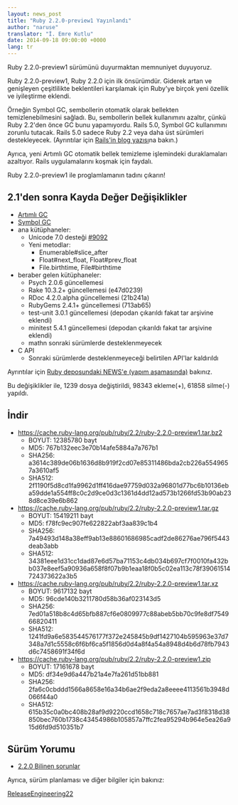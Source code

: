 ```yaml
---
layout: news_post
title: "Ruby 2.2.0-preview1 Yayınlandı"
author: "naruse"
translator: "İ. Emre Kutlu"
date: 2014-09-18 09:00:00 +0000
lang: tr
---
```


Ruby 2.2.0-preview1 sürümünü duyurmaktan memnuniyet duyuyoruz.

Ruby 2.2.0-preview1, Ruby 2.2.0 için ilk önsürümdür.
Giderek artan ve genişleyen çeşitlilikte beklentileri karşılamak için
Ruby'ye birçok yeni özellik ve iyileştirme eklendi.

Örneğin Symbol GC, sembollerin otomatik olarak bellekten temizlenebilmesini
sağladı. Bu, sembollerin bellek kullanımını azaltır, çünkü Ruby 2.2'den önce
GC bunu yapamıyordu. Rails 5.0, Symbol GC kullanımını zorunlu tutacak.
Rails 5.0 sadece Ruby 2.2 veya daha üst sürümleri destekleyecek.
(Ayrıntılar için [Rails'in blog yazısı](http://weblog.rubyonrails.org/2014/8/20/Rails-4-2-beta1/)na bakın.)

Ayrıca, yeni Artımlı GC otomatik bellek temizleme işlemindeki duraklamaları
azaltıyor. Rails uygulamalarını koşmak için faydalı.

Ruby 2.2.0-preview1 ile proglamlamanın tadını çıkarın!

## 2.1'den sonra Kayda Değer Değişiklikler

* [Artımlı GC](https://bugs.ruby-lang.org/issues/10137)
* [Symbol GC](https://bugs.ruby-lang.org/issues/9634)
* ana kütüphaneler:
  * Unicode 7.0 desteği [#9092](https://bugs.ruby-lang.org/issues/9092)
  * Yeni metodlar:
    * Enumerable#slice_after
    * Float#next_float, Float#prev_float
    * File.birthtime, File#birthtime
* beraber gelen kütüphaneler:
  * Psych 2.0.6 güncellemesi
  * Rake 10.3.2+ güncellemesi (e47d0239)
  * RDoc 4.2.0.alpha güncellemesi (21b241a)
  * RubyGems 2.4.1+ güncellemesi (713ab65)
  * test-unit 3.0.1 güncellemesi (depodan çıkarıldı fakat tar arşivine eklendi)
  * minitest 5.4.1 güncellemesi (depodan çıkarıldı fakat tar arşivine eklendi)
  * mathn sonraki sürümlerde desteklenmeyecek
* C API
  * Sonraki sürümlerde desteklenmeyeceği belirtilen API'lar kaldırıldı

Ayrıntılar için [Ruby deposundaki NEWS'e (yapım aşamasında)](https://github.com/ruby/ruby/blob/v2_2_0_preview1/NEWS) bakınız.

Bu değişiklikler ile, 1239 dosya değiştirildi, 98343 ekleme(+), 61858 silme(-)
yapıldı.

## İndir

* <https://cache.ruby-lang.org/pub/ruby/2.2/ruby-2.2.0-preview1.tar.bz2>
  * BOYUT:  12385780 bayt
  * MD5:    767b132eec3e70b14afe5884a7a767b1
  * SHA256: a3614c389de06b1636d8b919f2cd07e85311486bda2cb226a5549657a3610af5
  * SHA512: 2f1190f5d8cd1fa9962d1ff416dae97759d032a96801d77bc6b10136eba59dde1a554ff8c0c2d9ce0d3c1361d4dd12ad573b1266fd53b90ab238d8ce39e6b862
* <https://cache.ruby-lang.org/pub/ruby/2.2/ruby-2.2.0-preview1.tar.gz>
  * BOYUT:  15419211 bayt
  * MD5:    f78fc9ec907fe622822abf3aa839c1b4
  * SHA256: 7a49493d148a38eff9ab13e88601686985cadf2de86276ae796f5443deab3abb
  * SHA512: 34381eee1d31cc1dad87e6d57ba71153c4db034b697cf7f0010fa432bb037e8eef5a90936a658f8f07b9b1eaa18f0b5c02ea113c78f39061514724373622a3b5
* <https://cache.ruby-lang.org/pub/ruby/2.2/ruby-2.2.0-preview1.tar.xz>
  * BOYUT:  9617132 bayt
  * MD5:    96cde140b3211780d58b36af023143d5
  * SHA256: 7ed01a518b8c4d65bfb887cf6e0809977c88abeb5bb70c9fe8df754966820411
  * SHA512: 1241fd9a6e583544576177f372e245845b9df1427104b595963e37d7348a7d1c5558c6f6bf6ca5f1856d0d4a8f4a54a8948d4b6d78fb7943d6c7458691f34f6d
* <https://cache.ruby-lang.org/pub/ruby/2.2/ruby-2.2.0-preview1.zip>
  * BOYUT:  17161678 bayt
  * MD5:    df34e9d6a447b21a4e7fa261d51bb881
  * SHA256: 2fa6c0cbddd1566a8658e16a34b6ae2f9eda2a8eeee4113561b3948d066f44a0
  * SHA512: 615b35c0a0bc408b28af9d9220ccd1658c718c7657ae7ad3f8318d38850bec760b1738c43454986b105857a7ffc2fea95294b964e5ea26a915d6fd9d510351b7

## Sürüm Yorumu

* [2.2.0 Bilinen sorunlar](https://bugs.ruby-lang.org/projects/ruby-trunk/issues?query_id=115)

Ayrıca, sürüm planlaması ve diğer bilgiler için bakınız:

[ReleaseEngineering22](https://bugs.ruby-lang.org/projects/ruby-trunk/wiki/ReleaseEngineering22)
